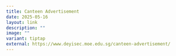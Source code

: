 ```yaml
---
title: Canteen Advertisement
date: 2025-05-16
layout: link
description: ""
image: ""
variant: tiptap
external: https://www.deyisec.moe.edu.sg/canteen-advertisement/
---
```

